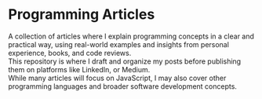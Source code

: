 # Programming Articles

A collection of articles where I explain programming concepts in a clear and practical way, using real-world examples and insights from personal experience, books, and code reviews.  
This repository is where I draft and organize my posts before publishing them on platforms like LinkedIn, or Medium.  
While many articles will focus on JavaScript, I may also cover other programming languages and broader software development concepts.
